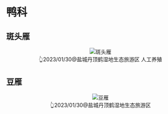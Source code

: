 # 鸭科

## 斑头雁
<div style="text-align: center;"><img src="https://asgeologeekfan-images.oss-cn-hangzhou.aliyuncs.com/img/202304252113724.jpg" alt="斑头雁" title="斑头雁" ></div>
<div style="text-align: center;">👆2023/01/30@盐城丹顶鹤湿地生态旅游区 人工养殖</div>

## 豆雁
<div style="text-align: center;"><img src="https://asgeologeekfan-images.oss-cn-hangzhou.aliyuncs.com/img/202304252240797.jpg" alt="豆雁" title="豆雁" ></div>
<div style="text-align: center;">👆2023/01/30@盐城丹顶鹤湿地生态旅游区</div>
